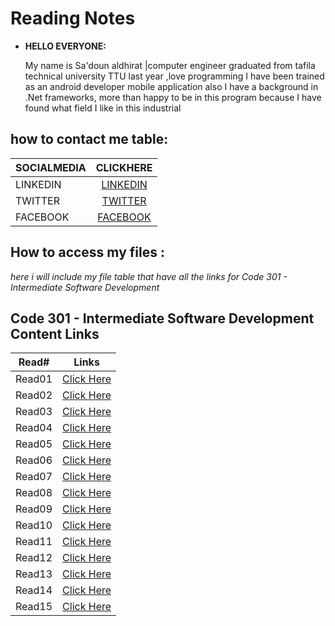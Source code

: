 # Reading Notes

- **HELLO EVERYONE:**

  My name is Sa'doun aldhirat |computer engineer graduated from tafila technical university TTU last year ,love programming I have been trained as an android developer mobile application also I have a background in .Net frameworks, more than happy to be in this program because I have found what field I like in this industrial

## **how to contact me table:**

| SOCIALMEDIA |                             CLICKHERE                             |
| ----------- | :---------------------------------------------------------------: |
| LINKEDIN    | [LINKEDIN](https://www.linkedin.com/in/saadoun-dhirat-9b4086194/) |
| TWITTER     |           [TWITTER](https://twitter.com/saadoun_dhirat)           |
| FACEBOOK    |      [FACEBOOK ](https://web.facebook.com/Saadoun.aldhirat/)      |

## **How to access my files :**

<em>here i will include my file table that have all the links for Code 301 - Intermediate Software Development </em>


## Code 301 - Intermediate Software Development Content Links
| Read#         | Links |
| ------------- | ------------- |
| Read01        | [Click Here](https://saadoundhirat.github.io/reading-notes/Code%20301%20-%20Intermediate%20Software%20Development/read-01)  |
| Read02  | [Click Here](https://saadoundhirat.github.io/reading-notes/Code%20301%20-%20Intermediate%20Software%20Development/read02) |
| Read03  | [Click Here](https://saadoundhirat.github.io/reading-notes/Code%20301%20-%20Intermediate%20Software%20Development/read03) |
| Read04  | [Click Here](https://saadoundhirat.github.io/reading-notes/Code%20301%20-%20Intermediate%20Software%20Development/read04) |
| Read05  | [Click Here](https://saadoundhirat.github.io/reading-notes/Code%20301%20-%20Intermediate%20Software%20Development/read05) |
| Read06  | [Click Here](https://saadoundhirat.github.io/reading-notes/Code%20301%20-%20Intermediate%20Software%20Development/read06) |
| Read07  | [Click Here](https://saadoundhirat.github.io/reading-notes/Code%20301%20-%20Intermediate%20Software%20Development/read07) |
| Read08  | [Click Here](https://saadoundhirat.github.io/reading-notes/Code%20301%20-%20Intermediate%20Software%20Development/read08) |
| Read09  | [Click Here](https://saadoundhirat.github.io/reading-notes/Code%20301%20-%20Intermediate%20Software%20Development/read09) |
| Read10  | [Click Here](https://saadoundhirat.github.io/reading-notes/Code%20301%20-%20Intermediate%20Software%20Development/read02) |
| Read11  | [Click Here](https://saadoundhirat.github.io/reading-notes/Code%20301%20-%20Intermediate%20Software%20Development/read02) |
| Read12  | [Click Here](https://saadoundhirat.github.io/reading-notes/Code%20301%20-%20Intermediate%20Software%20Development/read02) |
| Read13  | [Click Here](https://saadoundhirat.github.io/reading-notes/Code%20301%20-%20Intermediate%20Software%20Development/read02) |
| Read14  | [Click Here](https://saadoundhirat.github.io/reading-notes/Code%20301%20-%20Intermediate%20Software%20Development/read02) |
| Read15  | [Click Here](https://saadoundhirat.github.io/reading-notes/Code%20301%20-%20Intermediate%20Software%20Development/read02) |